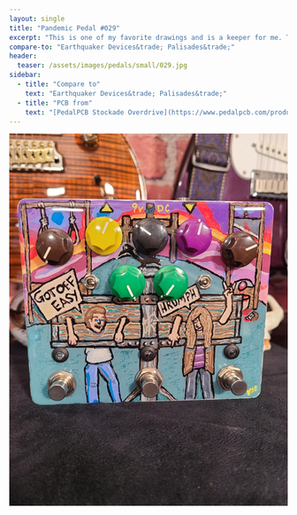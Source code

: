 ```yaml
---
layout: single
title: "Pandemic Pedal #029"
excerpt: "This is one of my favorite drawings and is a keeper for me. This is me and my best friend in the stockade. It is very representative of the relationship we have. He could be wallowing in the worst filth and he would still try to find a positive. Man he aggravates me sometimes. But in the end, he is still my best friend."
compare-to: "Earthquaker Devices&trade; Palisades&trade;"
header:
  teaser: /assets/images/pedals/small/029.jpg
sidebar:
  - title: "Compare to"
    text: "Earthquaker Devices&trade; Palisades&trade;"
  - title: "PCB from"
    text: "[PedalPCB Stockade Overdrive](https://www.pedalpcb.com/product/stockade/)"
---
```


![header](/assets/images/pedals/029.jpg)
